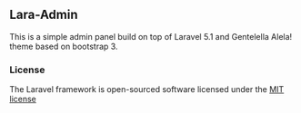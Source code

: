 ## Lara-Admin

This is a simple admin panel build on top of Laravel 5.1 and Gentelella Alela! theme based on bootstrap 3.


### License

The Laravel framework is open-sourced software licensed under the [MIT license](http://opensource.org/licenses/MIT)
